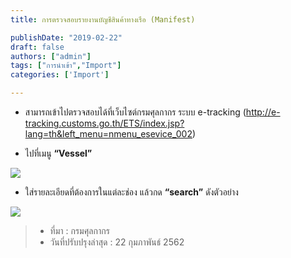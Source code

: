 ```yaml
---
title: การตรวจสอบรายงานบัญชีสินค้าทางเรือ (Manifest)

publishDate: "2019-02-22"
draft: false
authors: ["admin"]
tags: ["การนำเข้า","Import"]
categories: ['Import']

---
```

- สามารถเข้าไปตรวจสอบได้ที่เว็บไซต์กรมศุลกากร ระบบ e-tracking (http://e-tracking.customs.go.th/ETS/index.jsp?lang=th&left_menu=nmenu_esevice_002) 


- ไปที่เมนู **“Vessel”** 

![](http://www.customs.go.th/data_files/d721caa2f91b95a3f4b7b3481cd936a7.png)


- ใส่รายละเอียดที่ต้องการในแต่ละช่อง แล้วกด **“search”** ดังตัวอย่าง

![](http://www.customs.go.th/data_files/a4f2ceed545fdaa744bfabcaa5c165ad.png)

>- ที่มา : กรมศุลกากร  
>- วันที่ปรับปรุงล่าสุด : 22 กุมภาพันธ์ 2562  
